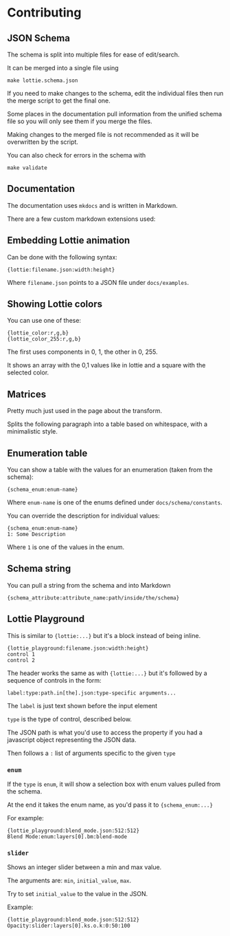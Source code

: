 Contributing
============

JSON Schema
-----------

The schema is split into multiple files for ease of edit/search.

It can be merged into a single file using

    make lottie.schema.json

If you need to make changes to the schema, edit the individual files then
run the merge script to get the final one.

Some places in the documentation pull information from the unified schema file
so you will only see them if you merge the files.

Making changes to the merged file is not recommended as it will be overwritten by the script.

You can also check for errors in the schema with

    make validate


Documentation
-------------

The documentation uses `mkdocs` and is written in Markdown.

There are a few custom markdown extensions used:

## Embedding Lottie animation

Can be done with the following syntax:

    {lottie:filename.json:width:height}

Where `filename.json` points to a JSON file under `docs/examples`.

## Showing Lottie colors

You can use one of these:

    {lottie_color:r,g,b}
    {lottie_color_255:r,g,b}

The first uses components in 0, 1, the other in 0, 255.

It shows an array with the 0,1 values like in lottie and a square with the selected color.

## Matrices

Pretty much just used in the page about the transform.

Splits the following paragraph into a table based on whitespace, with a minimalistic style.


## Enumeration table

You can show a table with the values for an enumeration (taken from the schema):

    {schema_enum:enum-name}

Where `enum-name` is one of the enums defined under `docs/schema/constants`.

You can override the description for individual values:

    {schema_enum:enum-name}
    1: Some Description

Where `1` is one of the values in the enum.

## Schema string

You can pull a string from the schema and into Markdown

    {schema_attribute:attribute_name:path/inside/the/schema}

## Lottie Playground

This is similar to `{lottie:...}` but it's a block instead of being inline.

    {lottie_playground:filename.json:width:height}
    control 1
    control 2

The header works the same as with `{lottie:...}` but it's followed by a sequence of controls in the form:

    label:type:path.in[the].json:type-specific arguments...

The `label` is just text shown before the input element

`type` is the type of control, described below.

The JSON path is what you'd use to access the property if you had a javascript object representing the JSON data.

Then follows a `:` list of arguments specific to the given `type`

### `enum`

If the `type` is `enum`, it will show a selection box with enum values pulled from the schema.

At the end it takes the enum name, as you'd pass it to `{schema_enum:...}`

For example:

    {lottie_playground:blend_mode.json:512:512}
    Blend Mode:enum:layers[0].bm:blend-mode

### `slider`

Shows an integer slider between a min and max value.

The arguments are: `min`, `initial_value`, `max`.

Try to set `initial_value` to the value in the JSON.

Example:

    {lottie_playground:blend_mode.json:512:512}
    Opacity:slider:layers[0].ks.o.k:0:50:100
